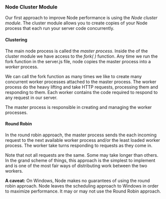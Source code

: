 ### Node Cluster Module

Our first approach to improve Node performance is using the *Node cluster module*. The cluster module allows you to create copies of your Node process that each run your server code concurrently. 
#### Clustering 

The main node process is called the *master process*. Inside the of the cluster module we have access to the *fork( )* function.  Any time we run the fork function in the server.js file, node copies the master process into a *worker* process. 

We can call the fork function as many times we like to create many concurrent worker processes attached to the master process. The worker process do the heavy lifting and take HTTP requests, processing them and responding to them. Each worker contains the code required to respond to any request in our server. 

The master process is responsible in creating and managing the worker processes. 

#### Round Robin 

In the round robin approach, the master process sends the each incoming request to the next available worker process and/or the least loaded worker process. The worker take turns responding to requests as they come in. 

Note that not all requests are the same. Some may take longer than others. In the grand scheme of things, this approach is the simplest to implement and is one of the most fair ways of distributing work between the two workers. 

**A caveat:** On Windows, Node makes no guarantees of using the round robin approach. Node leaves the scheduling approach to Windows in order to maximize performance. It may or may not use the Round Robin approach.